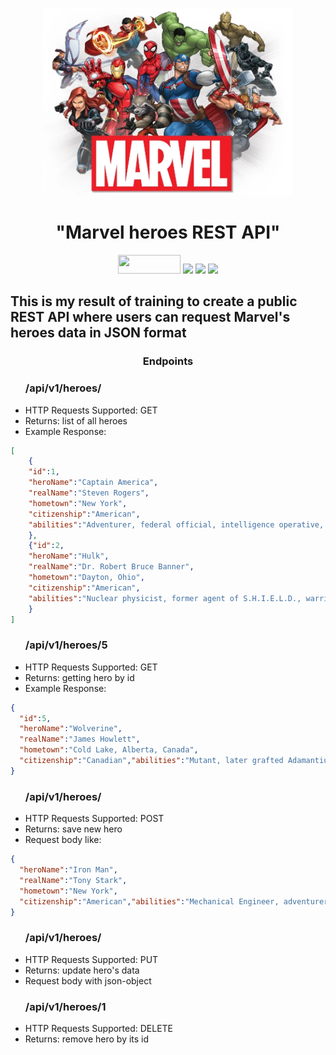 <p align="center">
  <img src="marvel.png" width="400" height="300">
  <h1 align="center"> "Marvel heroes REST API" </h1>
</p>

<p align="center">
  <img src="https://img.shields.io/badge/Java-8%20-red" width="100" height="30"/>
  <img src="https://img.shields.io/badge/spring-%236DB33F.svg?style=for-the-badge&logo=spring&logoColor=white"/>
  <img src="https://img.shields.io/badge/postgres-%23316192.svg?style=for-the-badge&logo=postgresql&logoColor=white"/>
  <img src="https://img.shields.io/badge/Lombok-%20-blue" width="90"/>
</p>



<h2>This is my result of training to create a public REST API where users can request Marvel's heroes data in JSON format</h2>

<p align="center">
  <h3 align="center"> Endpoints </h2>
</p>
<p>

<ul>
  <h3> /api/v1/heroes/ </h3>
  <li>HTTP Requests Supported: GET</li>
  <li>Returns: list of all heroes</li>
  <li>Example Response:</li>
</ul>
 
```json
[   
    {
    "id":1,
    "heroName":"Captain America",
    "realName":"Steven Rogers",
    "hometown":"New York",
    "citizenship":"American",
    "abilities":"Adventurer, federal official, intelligence operative, former soldier"
    },
    {"id":2,
    "heroName":"Hulk",
    "realName":"Dr. Robert Bruce Banner",
    "hometown":"Dayton, Ohio",
    "citizenship":"American",
    "abilities":"Nuclear physicist, former agent of S.H.I.E.L.D., warrior"
    }
]
```

<ul>
  <h3> /api/v1/heroes/5 </h3>
  <li>HTTP Requests Supported: GET</li>
  <li>Returns: getting hero by id</li>
  <li>Example Response:</li>
</ul>
 
```json
{ 
  "id":5,
  "heroName":"Wolverine",
  "realName":"James Howlett",
  "hometown":"Cold Lake, Alberta, Canada",
  "citizenship":"Canadian","abilities":"Mutant, later grafted Adamantium on his skeleton by the Weapon X program"
}
```

<ul>
  <h3> /api/v1/heroes/ </h3>
  <li>HTTP Requests Supported: POST</li>
  <li>Returns: save new hero</li>
  <li>Request body like:</li>
</ul>

```json
{
  "heroName":"Iron Man",
  "realName":"Tony Stark",
  "hometown":"New York",
  "citizenship":"American","abilities":"Mechanical Engineer, adventurer, inventor, industrialist, founder of the Maria Stark Foundation"
}
```

<ul>
  <h3> /api/v1/heroes/ </h3>
  <li>HTTP Requests Supported: PUT</li>
  <li>Returns: update hero's data </li>
  <li>Request body with json-object</li>
</ul>

<ul>
  <h3> /api/v1/heroes/1 </h3>
  <li>HTTP Requests Supported: DELETE</li>
  <li>Returns: remove hero by its id </li>
</ul>
